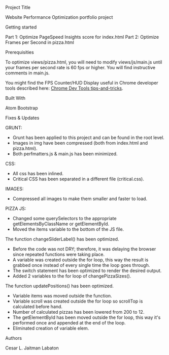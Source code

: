 Project Title

Website Performance Optimization portfolio project


Getting started

Part 1: Optimize PageSpeed Insights score for index.html
Part 2: Optimize Frames per Second in pizza.html


Prerequisities

To optimize views/pizza.html, you will need to modify views/js/main.js until your frames per second rate is 60 fps or higher. You will find instructive comments in main.js.

You might find the FPS Counter/HUD Display useful in Chrome developer tools described here: [Chrome Dev Tools tips-and-tricks](https://developer.chrome.com/devtools/docs/tips-and-tricks).


Built With

Atom
Bootstrap


Fixes & Updates

GRUNT:
 - Grunt has been applied to this project and can be found in the root level.
 - Images in img have been compressed (both from index.html and pizza.html).
 - Both perfmatters.js & main.js has been minimized.

CSS:
 - All css has been inlined.
 - Critical CSS has been separated in a different file (critical.css).

IMAGES:
 - Compressed all images to make them smaller and faster to load.

PIZZA JS:
 - Changed some querySelectors to the appropriate getElementsByClassName or getElementById.
 - Moved the items variable to the bottom of the JS file.

The function changeSliderLabel() has been optimized.
  - Before the code was not DRY; therefore, it was delaying the browser since repeated functions were taking place.
  - A variable was created outside the for loop, this way the result is grabbed once instead of every single time the loop goes through.
  - The switch statement has been optimized to render the desired output.
  - Added 2 variables to the for loop of changePizzaSizes().

The function updatePositions() has been optimized.
  - Variable items was moved outside the function.
  - Variable scroll was created outside the for loop so scrollTop is calculated before hand.
  - Number of calculated pizzas has been lowered from 200 to 12.
  - The getElementById has been moved outside the for loop, this way it's performed once and appended at the end of the loop.
  - Eliminated creation of variable elem.


Authors

Cesar L. Jaitman Labaton
